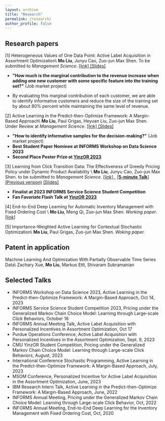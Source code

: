 ```yaml
---
layout: archive
title: "Research"
permalink: /research/
author_profile: false
---
```


## Research papers


[1] Heterogeneous Values of One Data Point: Active Label Acquisition in Assortment Optimization\\
**Mo Liu**, Junyu Cao, Zuo-jun Max Shen. To be submitted to _Management Science_. [ \[link\] ](https://papers.ssrn.com/sol3/papers.cfm?abstract_id=4487888) [ \[Slides\] ](https://moliu15.github.io/files/INFORMS_value_of_information.pdf)


* **"How much is the marginal contribution to the revenue increase when adding one new customer with some specific feature into the training set?"** (Job market project)

* By evaluating this marginal contribution of each customer, we are able to identify informative customers and reduce the size of the training set by about 80% percent while maintaining the same level of revenue.


[2] Active Learning in the Predict-then-Optimize Framework: A Margin-Based Approach\\
**Mo Liu**, Paul Grigas, Heyuan Liu, Zuo-jun Max Shen. Under Review at _Management Science_. [ \[link\] ](http://arxiv.org/abs/2305.06584)[ \[Slides\] ](https://moliu15.github.io/files/MBALSPO_INFORMS_New.pdf)

* **"How to identify informative samples for the decision-making?"** (Job market project)
* **Best Student Paper Nominee at INFORMS Workshop on Data Science 2023**
* **Second Place Poster Prize at [YinzOR 2023](https://yinzor.cmuinforms.org/)**



[3] Learning from Click Transition Data: The Effectiveness of Greedy Pricing Policy under Dynamic Product Availability \\
**Mo Liu**, Junyu Cao, Zuo-jun Max Shen. to be submitted to _Management Science_. [ \[link\] ](https://papers.ssrn.com/sol3/papers.cfm?abstract_id=4158054), [ \[**5-minute Talk**\] (Previous version)](https://www.youtube.com/watch?v=7igcUC2DZ9k&list=PLuvtfhwcPzCTnZg1SVdhT-uuUR1q1N7U6&index=16) [ \[Slides\] ](https://moliu15.github.io/files/5min_GMCCM_click_presentation.pdf)
* **Finalist at 2023 INFORMS Service Science Student Competition**
* **Fan Favoriate Flash Talk at [YinzOR 2023](https://yinzor.cmuinforms.org/)**


[4] End-to-End Deep Learning for Automatic Inventory Management with Fixed Ordering Cost \\
**Mo Liu**, Meng Qi, Zuo-jun Max Shen. _Working paper_. [ \[link\] ](https://papers.ssrn.com/sol3/papers.cfm?abstract_id=3888897)


[5] Importance-Weighted Active Learning for Contextual Stochastic Optimization\\
**Mo Liu**, Paul Grigas, Zuo-jun Max Shen. _Woking paper._


## Patent in application

Machine Learning And Optimization With Partially Observable Time Series Data\\
Zachary Xue, **Mo Liu**, Markus Ettl, Shivaram Subramanian




## Selected Talks


* INFORMS Workshop on Data Science 2023, Active Learning in the Predict-then-Optimize Framework: A Margin-Based Approach, Oct 14, 2023
* INFORMS Service Science Student Competition 2023, Pricing under the Generalized Markov Chain Choice Model: Learning through Large-scale Click Behaviors, October 16
* INFORMS Annual Meeting Talk, Active Label Acquisition with Personalized Incentives in Assortment Optimization, Oct 17
* Purdue Operations Conference, Active Label Acquisition with Personalized Incentives in the Assortment Optimization, Sept. 9, 2023
* CMU YinzOR Student Competition, Pricing under the Generalized Markov Chain Choice Model: Learning through Large-scale Click Behaviors, August, 2023
* International Conference Stochastic Programming, Active Learning in the Predict-then-Optimize Framework: A Margin-Based Approach, July, 2023
* MSOM Conference, Personalized Incentive for Active Label Acquisition in the Assortment Optimization, June, 2023
* IBM Research Intern Talk, Active Learning in the Predict-then-Optimize Framework: A Margin-Based Approach, June, 2022
* INFORMS Annual Meeting, Pricing under the Generalized Markov Chain Choice Model: Learning through Large-scale Click Behavior, Oct, 2022
* INFORMS Annual Meeting, End-to-End Deep Learning for the Inventory Management with Fixed Ordering Cost, Oct, 2020



